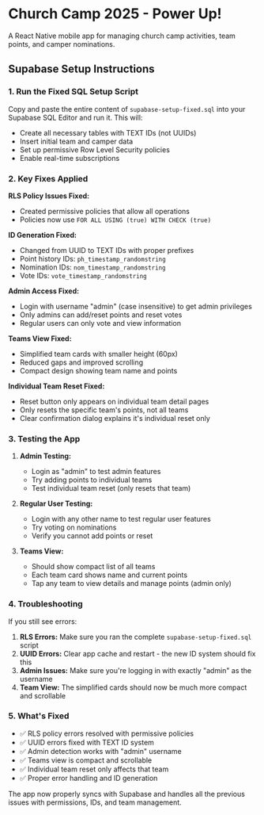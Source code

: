 # Church Camp 2025 - Power Up! 

A React Native mobile app for managing church camp activities, team points, and camper nominations.

## Supabase Setup Instructions

### 1. Run the Fixed SQL Setup Script

Copy and paste the entire content of `supabase-setup-fixed.sql` into your Supabase SQL Editor and run it. This will:
- Create all necessary tables with TEXT IDs (not UUIDs)
- Insert initial team and camper data
- Set up permissive Row Level Security policies
- Enable real-time subscriptions

### 2. Key Fixes Applied

**RLS Policy Issues Fixed:**
- Created permissive policies that allow all operations
- Policies now use `FOR ALL USING (true) WITH CHECK (true)`

**ID Generation Fixed:**
- Changed from UUID to TEXT IDs with proper prefixes
- Point history IDs: `ph_timestamp_randomstring`
- Nomination IDs: `nom_timestamp_randomstring`
- Vote IDs: `vote_timestamp_randomstring`

**Admin Access Fixed:**
- Login with username "admin" (case insensitive) to get admin privileges
- Only admins can add/reset points and reset votes
- Regular users can only vote and view information

**Teams View Fixed:**
- Simplified team cards with smaller height (60px)
- Reduced gaps and improved scrolling
- Compact design showing team name and points

**Individual Team Reset Fixed:**
- Reset button only appears on individual team detail pages
- Only resets the specific team's points, not all teams
- Clear confirmation dialog explains it's individual reset only

### 3. Testing the App

1. **Admin Testing:**
   - Login as "admin" to test admin features
   - Try adding points to individual teams
   - Test individual team reset (only resets that team)

2. **Regular User Testing:**
   - Login with any other name to test regular user features
   - Try voting on nominations
   - Verify you cannot add points or reset

3. **Teams View:**
   - Should show compact list of all teams
   - Each team card shows name and current points
   - Tap any team to view details and manage points (admin only)

### 4. Troubleshooting

If you still see errors:
1. **RLS Errors:** Make sure you ran the complete `supabase-setup-fixed.sql` script
2. **UUID Errors:** Clear app cache and restart - the new ID system should fix this
3. **Admin Issues:** Make sure you're logging in with exactly "admin" as the username
4. **Team View:** The simplified cards should now be much more compact and scrollable

### 5. What's Fixed

- ✅ RLS policy errors resolved with permissive policies
- ✅ UUID errors fixed with TEXT ID system
- ✅ Admin detection works with "admin" username
- ✅ Teams view is compact and scrollable
- ✅ Individual team reset only affects that team
- ✅ Proper error handling and ID generation

The app now properly syncs with Supabase and handles all the previous issues with permissions, IDs, and team management.